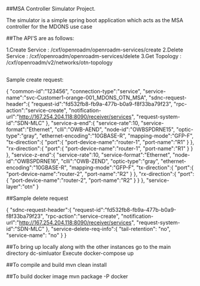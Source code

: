##MSA Controller Simulator Project.

The simulator is a simple spring boot application which acts as the MSA controller for the MDONS use case

##The API'S are as follows:

1.Create Service : /cxf/openroadm/openroadm-services/create
2.Delete Service : /cxf/openroadm/openroadm-services/delete
3.Get Topology :  /cxf/openroadm/v2/networks/otn-topology

##
Sample create request:

{
   "common-id":"123456",
   "connection-type":"service",
   "service-name":"svc-Customer1-orange-001_MDONS_OTN_MSA",
   "sdnc-request-header":{
      "request-id":"fd532fb8-fb9a-477b-b0a9-f8f33ba79f23",
      "rpc-action":"service-create",
      "notification-url":"http://167.254.204.118:8090/receiver/services",
      "request-system-id":"SDN-MLC"
   },
   "service-a-end":{
      "service-rate":10,
      "service-format":"Ethernet",
      "clli":"OWB-AEND",
      "node-id":"OWBSPDRNE15",
      "optic-type":"gray",
      "ethernet-encoding":"10GBASE-R",
      "mapping-mode":"GFP-F",
      "tx-direction":{
         "port":{
            "port-device-name":"router-1",
            "port-name":"R1"
         }
      },
      "rx-direction":{
         "port":{
            "port-device-name":"router-1",
            "port-name":"R1"
         }
      }
   },
   "service-z-end":{
      "service-rate":10,
      "service-format":"Ethernet",
      "node-id":"OWBSPDRNE16",
      "clli":"OWB-ZEND",
      "optic-type":"gray",
      "ethernet-encoding":"10GBASE-R",
      "mapping-mode":"GFP-F",
      "tx-direction":{
         "port":{
            "port-device-name":"router-2",
            "port-name":"R2"
         }
      },
      "rx-direction":{
         "port":{
            "port-device-name":"router-2",
            "port-name":"R2"
         }
      }
   },
   "service-layer":"otn"
}

##Sample delete request


{
   "sdnc-request-header":{
      "request-id":"fd532fb8-fb9a-477b-b0a9-f8f33ba79f23",
      "rpc-action":"service-create",
      "notification-url":"http://167.254.204.118:8090/receiver/services",
      "request-system-id":"SDN-MLC"
   },
  "service-delete-req-info":{
    "tail-retention": "no",
    "service-name": "no"
  }
}

##To bring up locally along with the other instances go to the main directory dc-simluator
Execute docker-compose up


##To compile and build 
mvn clean install


##To build docker image 
mvn package -P docker




